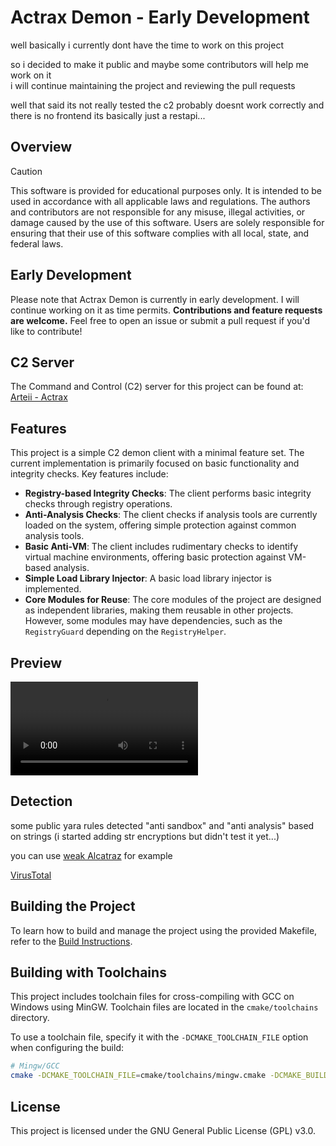 # Actrax Demon - Early Development

well basically i currently dont have the time to work on this project

so i decided to make it public and maybe some contributors will help me work on it  
i will continue maintaining the project and reviewing the pull requests

well that said its not really tested the c2 probably doesnt work correctly
and there is no frontend its basically just a restapi...

## Overview

> [!CAUTION]  
> This software is provided for educational purposes only. It is intended to be used in accordance with all applicable
> laws and regulations. The authors and contributors are not responsible for any misuse, illegal activities, or damage
> caused by the use of this software. Users are solely responsible for ensuring that their use of this software complies
> with all local, state, and federal laws.

## Early Development

Please note that Actrax Demon is currently in early development.
I will continue working on it as time permits.
**Contributions and feature requests are welcome.**
Feel free to open an issue or submit a pull request if you'd like to contribute!

## C2 Server

The Command and Control (C2) server for this project can be found at:  
[Arteii - Actrax](https://github.com/Arteiii/Actrax)

## Features

This project is a simple C2 demon client with a minimal feature set. The current implementation is primarily focused on
basic functionality and integrity checks. Key features include:

- **Registry-based Integrity Checks**: The client performs basic integrity checks through registry operations.
- **Anti-Analysis Checks**: The client checks if analysis tools are currently loaded on the system, offering simple
  protection against common analysis tools.
- **Basic Anti-VM**: The client includes rudimentary checks to identify virtual machine environments, offering basic
  protection against VM-based analysis.
- **Simple Load Library Injector**: A basic load library injector is implemented.
- **Core Modules for Reuse**: The core modules of the project are designed as independent libraries, making them
  reusable in other projects. However, some modules may have dependencies, such as the `RegistryGuard` depending on the
  `RegistryHelper`.

## Preview

![Preview](https://i.imgur.com/Hkime76.mp4)

## Detection

some public yara rules detected "anti sandbox" and "anti analysis" based on strings
(i started adding str encryptions but didn't test it yet...)

you can use [weak Alcatraz](https://github.com/weak1337/Alcatraz) for example

[VirusTotal](https://www.virustotal.com/gui/file/03fe91637ce92c3df60e15536c251de2536e4399c33ad3d4cec30d049c350e53/detection)

## Building the Project

To learn how to build and manage the project using the provided Makefile, refer to the [Build Instructions](BUILD.md).

## Building with Toolchains

This project includes toolchain files for cross-compiling with GCC on Windows using MinGW. Toolchain files are located
in the `cmake/toolchains` directory.

To use a toolchain file, specify it with the `-DCMAKE_TOOLCHAIN_FILE` option when configuring the build:

```bash
# Mingw/GCC
cmake -DCMAKE_TOOLCHAIN_FILE=cmake/toolchains/mingw.cmake -DCMAKE_BUILD_TYPE=Debug ..
```

## License

This project is licensed under the GNU General Public License (GPL) v3.0.
